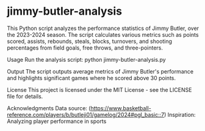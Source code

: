 # jimmy-butler-analysis

This Python script analyzes the performance statistics of Jimmy Butler, over the 2023-2024 season. The script calculates various metrics such as points scored, assists, rebounds, steals, blocks, turnovers, and shooting percentages from field goals, free throws, and three-pointers.

Usage
Run the analysis script:
python jimmy-butler-analysis.py

Output
The script outputs average metrics of Jimmy Butler's performance and highlights significant games where he scored above 30 points.

License
This project is licensed under the MIT License - see the LICENSE file for details.

Acknowledgments
Data source: (https://www.basketball-reference.com/players/b/butleji01/gamelog/2024#pgl_basic::7)
Inspiration: Analyzing player performance in sports
